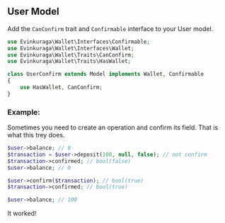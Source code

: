 ## User Model

Add the `CanConfirm` trait and `Confirmable` interface to your User model.

```php
use Evinkuraga\Wallet\Interfaces\Confirmable;
use Evinkuraga\Wallet\Interfaces\Wallet;
use Evinkuraga\Wallet\Traits\CanConfirm;
use Evinkuraga\Wallet\Traits\HasWallet;

class UserConfirm extends Model implements Wallet, Confirmable
{
    use HasWallet, CanConfirm;
}
```

### Example:

Sometimes you need to create an operation and confirm its field. 
That is what this trey does.

```php
$user->balance; // 0
$transaction = $user->deposit(100, null, false); // not confirm
$transaction->confirmed; // bool(false)
$user->balance; // 0

$user->confirm($transaction); // bool(true)
$transaction->confirmed; // bool(true)

$user->balance; // 100 
```

It worked! 
